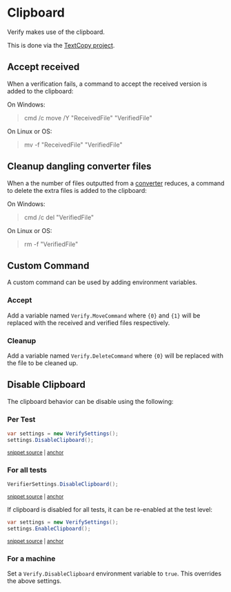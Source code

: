 <!--
GENERATED FILE - DO NOT EDIT
This file was generated by [MarkdownSnippets](https://github.com/SimonCropp/MarkdownSnippets).
Source File: /docs/mdsource/clipboard.source.md
To change this file edit the source file and then run MarkdownSnippets.
-->

# Clipboard

Verify makes use of the clipboard.

This is done via the [TextCopy project](https://github.com/CopyText/TextCopy).


## Accept received

When a verification fails, a command to accept the received version is added to the clipboard:

On Windows:

> cmd /c move /Y "ReceivedFile" "VerifiedFile"

On Linux or OS:

> mv -f "ReceivedFile" "VerifiedFile"


## Cleanup dangling converter files

When a the number of files outputted from a [converter](converter.mc) reduces, a command to delete the extra files is added to the clipboard:

On Windows:

> cmd /c del "VerifiedFile"

On Linux or OS:

> rm -f "VerifiedFile"


## Custom Command

A custom command can be used by adding environment variables.


### Accept

Add a variable named `Verify.MoveCommand` where `{0}` and `{1}` will be replaced with the received and verified files respectively.


### Cleanup

Add a variable named `Verify.DeleteCommand` where `{0}` will be replaced with the file to be cleaned up.


## Disable Clipboard

The clipboard behavior can be disable using the following:


### Per Test

<!-- snippet: DisableClipboard -->
<a id='snippet-disableclipboard'/></a>
```cs
var settings = new VerifySettings();
settings.DisableClipboard();
```
<sup><a href='/src/Verify.Tests/Snippets/Snippets.cs#L36-L41' title='File snippet `disableclipboard` was extracted from'>snippet source</a> | <a href='#snippet-disableclipboard' title='Navigate to start of snippet `disableclipboard`'>anchor</a></sup>
<!-- endsnippet -->


### For all tests

<!-- snippet: DisableClipboardGlobal -->
<a id='snippet-disableclipboardglobal'/></a>
```cs
VerifierSettings.DisableClipboard();
```
<sup><a href='/src/Verify.Tests/Snippets/Snippets.cs#L75-L79' title='File snippet `disableclipboardglobal` was extracted from'>snippet source</a> | <a href='#snippet-disableclipboardglobal' title='Navigate to start of snippet `disableclipboardglobal`'>anchor</a></sup>
<!-- endsnippet -->

If clipboard is disabled for all tests, it can be re-enabled at the test level:

<!-- snippet: EnableClipboard -->
<a id='snippet-enableclipboard'/></a>
```cs
var settings = new VerifySettings();
settings.EnableClipboard();
```
<sup><a href='/src/Verify.Tests/Snippets/Snippets.cs#L65-L70' title='File snippet `enableclipboard` was extracted from'>snippet source</a> | <a href='#snippet-enableclipboard' title='Navigate to start of snippet `enableclipboard`'>anchor</a></sup>
<!-- endsnippet -->


### For a machine

Set a `Verify.DisableClipboard` environment variable to `true`. This overrides the above settings.
